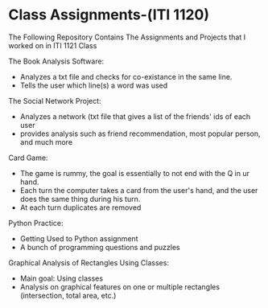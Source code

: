 # Class Assignments-(ITI 1120)
 The Following Repository Contains The Assignments and Projects that I worked on in ITI 1121 Class

The Book Analysis Software:
- Analyzes a txt file and checks for co-existance in the same line.
- Tells the user which line(s) a word was used

The Social Network Project:
- Analyzes a network (txt file that gives a list of the friends' ids of each user
- provides analysis such as friend recommendation, most popular person, and much more

Card Game:
- The game is rummy, the goal is essentially to not end with the Q in ur hand.
- Each turn the computer takes a card from the user's hand, and the user does the same thing during his turn.
- At each turn duplicates are removed

Python Practice:
- Getting Used to Python assignment
- A bunch of programming questions and puzzles

Graphical Analysis of Rectangles Using Classes:
- Main goal: Using classes
- Analysis on graphical features on one or multiple rectangles (intersection, total area, etc.)
